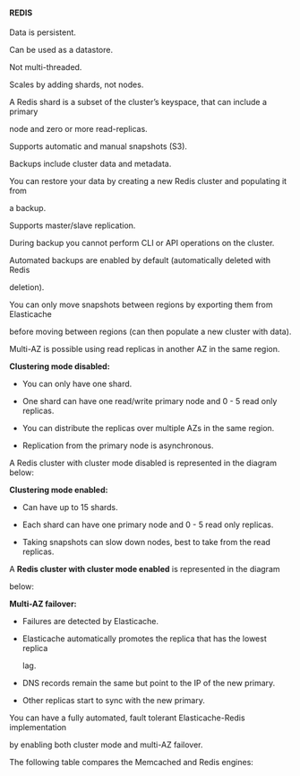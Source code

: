 #### REDIS


Data is persistent.


Can be used as a datastore.


Not multi-threaded.


Scales by adding shards, not nodes.


A Redis shard is a subset of the cluster’s keyspace, that can include a primary

node and zero or more read-replicas.


Supports automatic and manual snapshots (S3).


Backups include cluster data and metadata.


You can restore your data by creating a new Redis cluster and populating it from

a backup.


Supports master/slave replication.


During backup you cannot perform CLI or API operations on the cluster.


Automated backups are enabled by default (automatically deleted with Redis

deletion).


You can only move snapshots between regions by exporting them from Elasticache

before moving between regions (can then populate a new cluster with data).


Multi-AZ is possible using read replicas in another AZ in the same region.


**Clustering mode disabled:**


- You can only have one shard.

- One shard can have one read/write primary node and 0 - 5 read only replicas.

- You can distribute the replicas over multiple AZs in the same region.

- Replication from the primary node is asynchronous.


A Redis cluster with cluster mode disabled is represented in the diagram below:


**Clustering mode enabled:**


- Can have up to 15 shards.

- Each shard can have one primary node and 0 - 5 read only replicas.

- Taking snapshots can slow down nodes, best to take from the read replicas.


A **Redis cluster with cluster mode enabled** is represented in the diagram

below:


**Multi-AZ failover:**


- Failures are detected by Elasticache.

- Elasticache automatically promotes the replica that has the lowest replica

  lag.

- DNS records remain the same but point to the IP of the new primary.

- Other replicas start to sync with the new primary.


You can have a fully automated, fault tolerant Elasticache-Redis implementation

by enabling both cluster mode and multi-AZ failover.


The following table compares the Memcached and Redis engines:

